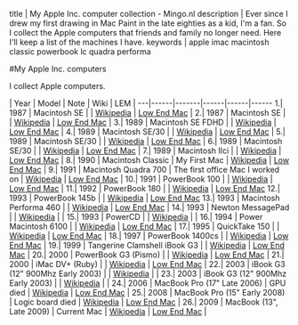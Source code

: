title       | My Apple Inc. computer collection - Mingo.nl
description | Ever since I drew my first drawing in Mac Paint in the late eighties as a kid, I'm a fan. So I collect the Apple computers that friends and family no longer need. Here I'll keep a list of the machines I have.
keywords    | apple imac macintosh classic powerbook lc quadra performa

#My Apple Inc. computers

I collect Apple computers.

   | Year | Model | Note | Wiki | LEM |
---|------|-------|------|------|------
 1.| 1987 | Macintosh SE | | [Wikipedia](https://en.wikipedia.org/wiki/Macintosh_SE "Wikipedia article on the Macintosh SE") | [Low End Mac](http://lowendmac.com/1987/mac-se "Low End Mac articles on the Macintosh SE") |
 2.| 1987 | Macintosh SE | | [Wikipedia](https://en.wikipedia.org/wiki/Macintosh_SE "Wikipedia article on the Macintosh SE") | [Low End Mac](http://lowendmac.com/1987/mac-se "Low End Mac articles on the Macintosh SE") |
 3.| 1989 | Macintosh SE FDHD | | [Wikipedia](https://en.wikipedia.org/wiki/Macintosh_SE "Wikipedia article on the Macintosh SE FDHD") | [Low End Mac](http://lowendmac.com/1987/mac-se "Low End Mac articles on the Macintosh SE FDHD") |
 4.| 1989 | Macintosh SE/30 | | [Wikipedia](https://en.wikipedia.org/wiki/Macintosh_SE/30 "Wikipedia article on the Macintosh SE/30") | [Low End Mac](http://lowendmac.com/1989/mac-se30 "Low End Mac articles on the Macintosh SE/30") |
 5.| 1989 | Macintosh SE/30 | | [Wikipedia](https://en.wikipedia.org/wiki/Macintosh_SE/30 "Wikipedia article on the Macintosh SE/30") | [Low End Mac](http://lowendmac.com/1989/mac-se30 "Low End Mac articles on the Macintosh SE/30") |
 6.| 1989 | Macintosh SE/30 | | [Wikipedia](https://en.wikipedia.org/wiki/Macintosh_SE/30 "Wikipedia article on the Macintosh SE/30") | [Low End Mac](http://lowendmac.com/1989/mac-se30 "Low End Mac articles on the Macintosh SE/30") |
 7.| 1989 | Macintosh IIci | | [Wikipedia](https://en.wikipedia.org/wiki/Macintosh_IIci "Wikipedia article on the Macintosh IIci") | [Low End Mac](http://lowendmac.com/1989/mac-iici "Low End Mac articles on the Macintosh IIci") |
 8.| 1990 | Macintosh Classic | My First Mac | [Wikipedia](https://en.wikipedia.org/wiki/Macintosh_Classic "Wikipedia article on the Macintosh Classic") | [Low End Mac](http://lowendmac.com/1990/mac-classic "Low End Mac articles on the Macintosh Classic") |
 9.| 1991 | Macintosh Quadra 700 | The first office Mac I worked on | [Wikipedia](http://en.wikipedia.org/wiki/Quadra_700 "Wikipedia article on the Quadra 700") | [Low End Mac](http://lowendmac.com/1991/quadra-700 "Low End Mac articles on the Quadra 700") |
10.| 1991 | PowerBook 100 | | [Wikipedia](https://en.wikipedia.org/wiki/PowerBook_100 "Wikipedia article on the PowerBook 100") | [Low End Mac](http://lowendmac.com/1991/powerbook-100 "Low End Mac articles on the PowerBook 100") |
11.| 1992 | PowerBook 180 | | [Wikipedia](https://en.wikipedia.org/wiki/PowerBook_180 "Wikipedia article on the PowerBook 180") | [Low End Mac](http://lowendmac.com/1992/powerbook-180 "Low End Mac articles on the PowerBook 180")
12.| 1993 | PowerBook 145b | | [Wikipedia](https://en.wikipedia.org/wiki/PowerBook_140#PowerBook_145B "Wikipedia article on the PowerBook 145b") | [Low End Mac](http://lowendmac.com/1993/powerbook-145b/ "Low End Mac articles on the PowerBook 145b")
13.| 1993 | Macintosh Performa 460 | | [Wikipedia](https://en.wikipedia.org/wiki/Macintosh_LC_III%2B "Wikipedia article on the Performa 460") | [Low End Mac](http://lowendmac.com/1993/mac-lc-iii-plus "Low End Mac articles on the Performa 460") |
14.| 1993 | Newton MessagePad | | [Wikipedia](https://en.wikipedia.org/wiki/MessagePad "Wikipedia article on the MessagePad") | |
15.| 1993 | PowerCD | | [Wikipedia](https://en.wikipedia.org/wiki/PowerCD "Wikipedia article on the PowerCD") | |
16.| 1994 | Power Macintosh 6100 | | [Wikipedia](https://en.wikipedia.org/wiki/Power_Macintosh_6100 "Wikipedia article on the Power Macintosh 6100") | [Low End Mac](http://lowendmac.com/1994/power-mac-6100/ "Low End Mac articles on the Power Macintosh 6100") |
17.| 1995 | QuickTake 150 | | [Wikipedia](https://en.wikipedia.org/wiki/Apple_QuickTake "Wikipedia article on the QuickTake 150") | [Low End Mac](http://lowendmac.com/2009/apples-largely-forgotten-quicktake-150-digital-camera/ "Low End Mac articles on the QuickTake 150") |
18.| 1997 | PowerBook 1400cs | | [Wikipedia](https://en.wikipedia.org/wiki/PowerBook_1400 "Wikipedia article on the PowerBook 1400cs") | [Low End Mac](http://lowendmac.com/1996/powerbook-1400 "Low End Mac articles on the PowerBook 1400cs") |
19.| 1999 | Tangerine Clamshell iBook G3 | | [Wikipedia](https://en.wikipedia.org/wiki/IBook "Wikipedia article on the Tangerine Clamshell iBook G3") | [Low End Mac](http://lowendmac.com/1999/original-ibook "Low End Mac articles on the Tangerine Clamshell iBook G3") |
20.| 2000 | PowerBook G3 (Pismo) | | [Wikipedia](https://en.wikipedia.org/wiki/PowerBook_G3 "Wikipedia article on the PowerBook G3") | [Low End Mac](http://lowendmac.com/2000/pismo-powerbook-2000-firewire "Low End Mac articles on the PowerBook G3") |
21.| 2000 | iMac DV+ (Ruby) | | [Wikipedia](https://en.wikipedia.org/wiki/IMac_G3 "Wikipedia article on the iMac G3") | [Low End Mac](http://lowendmac.com/2000/450-mhz-imac-dv-summer-2000 "Low End Mac articles on the iMac G3") |
22.| 2003 | iBook G3 (12" 900Mhz Early 2003) | | [Wikipedia](https://en.wikipedia.org/wiki/IBook "Wikipedia article on the iBook G3") | |
23.| 2003 | iBook G3 (12" 900Mhz Early 2003) | | [Wikipedia](https://en.wikipedia.org/wiki/IBook "Wikipedia article on the iBook G3") | |
24.| 2006 | MacBook Pro (17" Late 2006) | GPU died | [Wikipedia](https://en.wikipedia.org/wiki/MacBook_Pro "Wikipedia article on the MacBook Pro") | [Low End Mac](http://lowendmac.com/2006/17-in-macbook-pro-late-2006 "Low End Mac articles on the MacBook Pro (Late 2006)") |
25.| 2008 | MacBook Pro (15" Early 2008) | Logic board died | [Wikipedia](https://en.wikipedia.org/wiki/MacBook_Pro "Wikipedia article on the MacBook Pro") | [Low End Mac](http://lowendmac.com/2008/15-macbook-pro-early-2008 "Low End Mac articles on the MacBook Pro (Early 2008)") |
26.| 2009 | MacBook (13", Late 2009) | Current Mac | [Wikipedia](https://en.wikipedia.org/wiki/MacBook#Unibody_polycarbonate_model "Wikipedia article on the MacBook") | [Low End Mac](http://lowendmac.com/2009/unibody-macbook-late-2009 "Low End Mac articles on the MacBook Pro (Early 2008)") |


